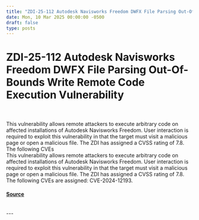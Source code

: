 ```yaml
---
title: "ZDI-25-112 Autodesk Navisworks Freedom DWFX File Parsing Out-Of-Bounds Write Remote Code Execution Vulnerability"
date: Mon, 10 Mar 2025 00:00:00 -0500
draft: false
type: posts
---
```

# ZDI-25-112 Autodesk Navisworks Freedom DWFX File Parsing Out-Of-Bounds Write Remote Code Execution Vulnerability

<br/>

<br/>
This vulnerability allows remote attackers to execute arbitrary code on affected installations of Autodesk Navisworks Freedom. User interaction is required to exploit this vulnerability in that the target must visit a malicious page or open a malicious file. The ZDI has assigned a CVSS rating of 7.8. The following CVEs
<br/>
This vulnerability allows remote attackers to execute arbitrary code on affected installations of Autodesk Navisworks Freedom. User interaction is required to exploit this vulnerability in that the target must visit a malicious page or open a malicious file. The ZDI has assigned a CVSS rating of 7.8. The following CVEs are assigned: CVE-2024-12193.

#### [Source](http://www.zerodayinitiative.com/advisories/ZDI-25-112/)

<br/>
---
